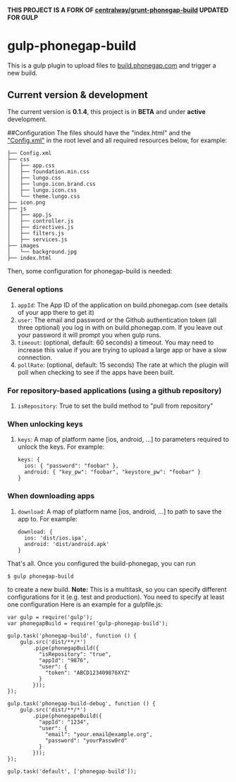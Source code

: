 #### THIS PROJECT IS A FORK OF [centralway/grunt-phonegap-build](https://github.com/centralway/grunt-phonegap-build) UPDATED FOR GULP

# gulp-phonegap-build
This is a gulp plugin to upload files to [build.phonegap.com](http://build.phonegap.com) and trigger a new build.

## Current version & development
The current version is **0.1.4**, this project is in **BETA** and under **active** development.

##Configuration
The files should have the "index.html" and the ["Config.xml"](http://build.phonegap.com/docs/config-xml) in the root level and all required resources below, for example:

    ├── Config.xml
    ├── css
    │   ├── app.css
    │   ├── foundation.min.css
    │   ├── lungo.css
    │   ├── lungo.icon.brand.css
    │   ├── lungo.icon.css
    │   └── theme.lungo.css
    ├── icon.png
    ├── js
    │   ├── app.js
    │   ├── controller.js
    │   ├── directives.js
    │   ├── filters.js
    │   ├── services.js
    ├── images
    │   └── background.jpg
    ├── index.html

Then, some configuration for phonegap-build is needed:

### General options
 1. ```appId```: The App ID of the application on build.phonegap.com (see details of your app there to get it)
 2. ```user```: The email and password or the Github authentication token (all three optional) you log in with on build.phonegap.com. If you leave out your password it will prompt you when gulp runs.
 3. ```timeout```: (optional, default: 60 seconds) a timeout. You may need to increase this value if you are trying to upload a large app or have a slow connection.
 4. ```pollRate```: (optional, default: 15 seconds) The rate at which the plugin will poll when checking to see if the apps have been built.

### For repository-based applications (using a github repository)
1. ```isRepository```: True to set the build method to "pull from repository"

### When unlocking keys
 1. ```keys```: A map of platform name [ios, android, ...] to parameters required to unlock the keys. For example:

        keys: {
          ios: { "password": "foobar" },
          android: { "key_pw": "foobar", "keystore_pw": "foobar" }
        }

### When downloading apps
 1. ```download```: A map of platform name [ios, android, ...] to path to save the app to. For example:

        download: {
          ios: 'dist/ios.ipa',
          android: 'dist/android.apk'
        }

That's all. Once you configured the build-phonegap, you can run

    $ gulp phonegap-build
    

to create a new build.
**Note:** This is a multitask, so you can specify different configurations for it (e.g. test and production). You need to specify at least one configuration
Here is an example for a gulpfile.js:

    var gulp = require('gulp');
    var phonegapBuild = require('gulp-phonegap-build');

    gulp.task('phonegap-build', function () {
        gulp.src('dist/**/*')
            .pipe(phonegapBuild({
              "isRepository": "true",
              "appId": "9876",
              "user": {
                "token": "ABCD123409876XYZ"
              }
            }));
    });
    
    gulp.task('phonegap-build-debug', function () {
        gulp.src('dist/**/*')
            .pipe(phonegapeBuild({
              "appId": "1234",
              "user": {
                "email": "your.email@example.org",
                "password": "yourPassw0rd"
              }
            }));
    });
    
    gulp.task('default', ['phonegap-build']);

